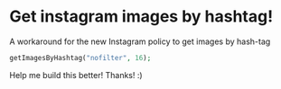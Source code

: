 # Get instagram images by hashtag!
A workaround for the new Instagram policy to get images by hash-tag

```php
getImagesByHashtag("nofilter", 16);
```

Help me build this better! Thanks! :)